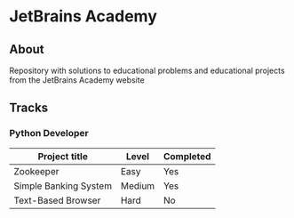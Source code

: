 # JetBrains Academy

## About 

Repository with solutions to educational problems and educational projects from the JetBrains Academy website

## Tracks

### Python Developer

| Project title | Level | Completed |
| --- | --- | --- |
| Zookeeper | Easy | Yes |
| Simple Banking System | Medium | Yes |
| Text-Based Browser | Hard | No |
